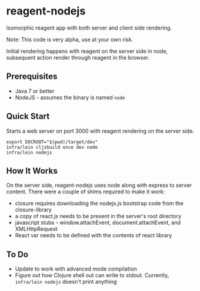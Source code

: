 # reagent-nodejs

Isomorphic reagent app with both server and client side rendering.  

Note: This code is very alpha, use at your own risk.

Initial rendering happens with reagent on the server side in node, subsequent action 
render through reagent in the browser.

## Prerequisites

* Java 7 or better
* NodeJS - assumes the binary is named ```node```

## Quick Start

Starts a web server on port 3000 with reagent rendering on the server side.

```
export DOCROOT="$(pwd)/target/dev"
infra/lein cljsbuild once dev node
infra/lein nodejs
```

## How It Works

On the server side, reagent-nodejs uses node along with express to server content.  There were a couple of shims required to make it work:

* closure requires downloading the nodejs.js bootstrap code from the closure-library
* a copy of react.js needs to be present in the server's root directory
* javascript stubs - window.attachEvent, document.attachEvent, and XMLHttpRequest 
* React var needs to be defined with the contents of react library

## To Do

* Update to work with advanced mode compilation
* Figure out how Clojure shell out can write to stdout.  Currently, ```infra/lein nodejs``` doesn't print anything
